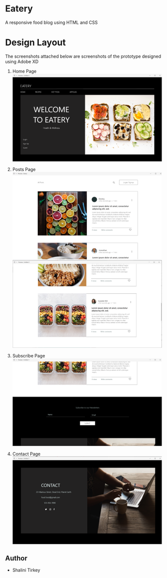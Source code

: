 # Eatery
A responsive food blog using HTML and CSS

# Design Layout
The screenshots attached below are screenshots of the prototype designed using Adobe XD

1. Home Page
![Home Page](images/Screenshot%20(1).png)

2. Posts Page
![Posts](images/Screenshot%20(2).png)
![Posts](images/Screenshot%20(3).png)

3. Subscribe Page
![Subscribe](images/Screenshot%20(4).png)

4. Contact Page
![Contacts](images/Screenshot%20(5).png)

## Author
* Shalini Tirkey

